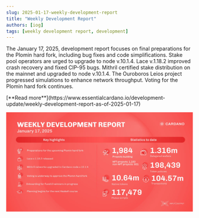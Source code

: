 ```yaml
---
slug: 2025-01-17-weekly-development-report
title: "Weekly Development Report"
authors: [iog]
tags: [weekly development report, development]
---
```


The January 17, 2025, development report focuses on final preparations for the Plomin hard fork, including bug fixes and code simplifications. Stake pool operators are urged to upgrade to node v.10.1.4. Lace v.1.18.2 improved crash recovery and fixed CIP-95 bugs. Mithril certified stake distribution on the mainnet and upgraded to node v.10.1.4. The Ouroboros Leios project progressed simulations to enhance network throughput. Voting for the Plomin hard fork continues.

<div style={{ textAlign: 'right' }}>
 [**Read more**](https://www.essentialcardano.io/development-update/weekly-development-report-as-of-2025-01-17) 
</div>

 ![weekly development report](./banner.webp)

